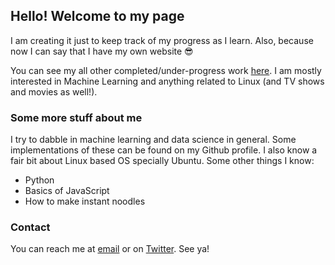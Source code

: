 ## Hello! Welcome to my page

I am creating it just to keep track of my progress as I learn. Also, because now I can say that I have my own website 😎

You can see my all other completed/under-progress work [here](https://github.com/vaibssingh). I am mostly interested in Machine Learning and anything related to Linux (and TV shows and movies as well!). 

### Some more stuff about me

I try to dabble in machine learning and data science in general. Some implementations of these can be found on my Github profile. I also know a fair bit about Linux based OS specially Ubuntu. Some other things I know:

- Python
- Basics of JavaScript
- How to make instant noodles

### Contact

You can reach me at [email](mailto:singhvaibhav592@gmail.com) or on [Twitter](https://twitter.com/gallifreyanboi). See ya!
